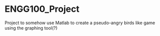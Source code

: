# ENGG100_Project
Project to somehow use Matlab to create a pseudo-angry birds like game using the graphing tool(?)
